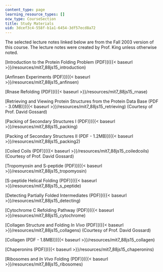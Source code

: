 ```yaml
---
content_type: page
learning_resource_types: []
ocw_type: CourseSection
title: Study Materials
uid: 3dcef3c4-558f-b1a1-6454-3df57ecd8a72
---
```


The selected lecture notes linked below are from the Fall 2003 version of this course. The lecture notes were created by Prof. King unless otherwise noted.

[Introduction to the Protein Folding Problem (PDF)]({{< baseurl >}}/resources/mit7_88js15_introduction)

[Anfinsen Experiments (PDF)]({{< baseurl >}}/resources/mit7_88js15_anfinsen)

[Rnase Refolding (PDF)]({{< baseurl >}}/resources/mit7_88js15_rnase)

[Retrieving and Viewing Protein Structures from the Protein Data Base (PDF - 3.0MB)]({{< baseurl >}}/resources/mit7_88js15_retrieving) (Courtesy of Prof. David Gossard)

[Packing of Secondary Structures I (PDF)]({{< baseurl >}}/resources/mit7_88js15_packing)

[Packing of Secondary Structures II (PDF - 1.2MB)]({{< baseurl >}}/resources/mit7_88js15_packing2)

[Coiled Coils (PDF)]({{< baseurl >}}/resources/mit7_88js15_coiledcoils) (Courtesy of Prof. David Gossard)

[Tropomyosin and S-peptide (PDF)]({{< baseurl >}}/resources/mit7_88js15_tropomyosin)

[S-peptide Helical Folding (PDF)]({{< baseurl >}}/resources/mit7_88js15_s_peptide)

[Detecting Partially Folded Intermediates (PDF)]({{< baseurl >}}/resources/mit7_88js15_detecting)

[Cytochrome C Refolding Pathway (PDF)]({{< baseurl >}}/resources/mit7_88js15_cytochrome)

[Collagen Structure and Folding _In Vivo_ (PDF)]({{< baseurl >}}/resources/mit7_88js15_collagens) (Courtesy of Prof. David Gossard)

[Collagen (PDF - 1.8MB)]({{< baseurl >}}/resources/mit7_88js15_collagen)

[Chaperonins (PDF)]({{< baseurl >}}/resources/mit7_88js15_chaperonins)

[Ribosomes and _In Vivo_ Folding (PDF)]({{< baseurl >}}/resources/mit7_88js15_ribosomes)